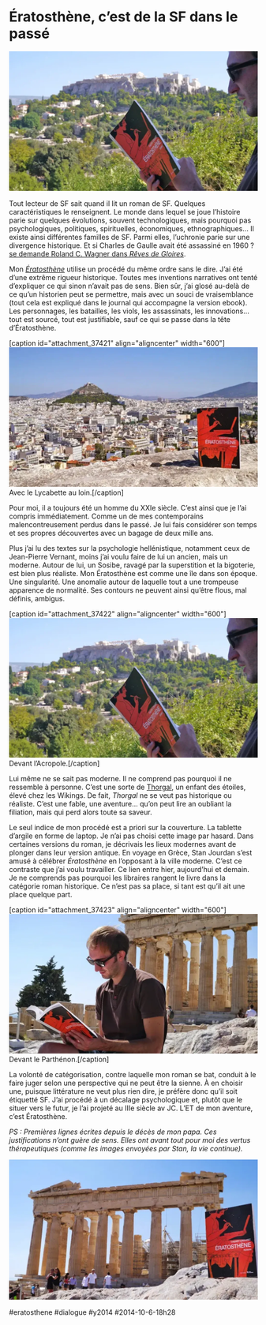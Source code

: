 # Ératosthène, c’est de la SF dans le passé

![](_i/stan-achropol.webp)

Tout lecteur de SF sait quand il lit un roman de SF. Quelques caractéristiques le renseignent. Le monde dans lequel se joue l’histoire parie sur quelques évolutions, souvent technologiques, mais pourquoi pas psychologiques, politiques, spirituelles, économiques, ethnographiques… Il existe ainsi différentes familles de SF. Parmi elles, l’uchronie parie sur une divergence historique. Et si Charles de Gaulle avait été assassiné en 1960 ? [se demande Roland C. Wagner dans *Rêves de Gloires*](../../2012/8/roland-c-wagner-1960-2012.md).

Mon *[Ératosthène](../../page/eratosthene)* utilise un procédé du même ordre sans le dire. J’ai été d’une extrême rigueur historique. Toutes mes inventions narratives ont tenté d’expliquer ce qui sinon n’avait pas de sens. Bien sûr, j’ai glosé au-delà de ce qu’un historien peut se permettre, mais avec un souci de vraisemblance (tout cela est expliqué dans le journal qui accompagne la version ebook). Les personnages, les batailles, les viols, les assassinats, les innovations… tout est sourcé, tout est justifiable, sauf ce qui se passe dans la tête d’Ératosthène.

[caption id="attachment\_37421" align="aligncenter" width="600"]![Avec le Lycabette au loin.](_i/stan-lycabette.webp) Avec le Lycabette au loin.[/caption]

Pour moi, il a toujours été un homme du XXIe siècle. C’est ainsi que je l’ai compris immédiatement. Comme un de mes contemporains malencontreusement perdus dans le passé. Je lui fais considérer son temps et ses propres découvertes avec un bagage de deux mille ans.

Plus j’ai lu des textes sur la psychologie hellénistique, notamment ceux de Jean-Pierre Vernant, moins j’ai voulu faire de lui un ancien, mais un moderne. Autour de lui, un Sosibe, ravagé par la superstition et la bigoterie, est bien plus réaliste. Mon Ératosthène est comme une île dans son époque. Une singularité. Une anomalie autour de laquelle tout a une trompeuse apparence de normalité. Ses contours ne peuvent ainsi qu’être flous, mal définis, ambigus.

[caption id="attachment\_37422" align="aligncenter" width="600"]![Devant l’Acropole.](_i/stan-achropol.webp) Devant l’Acropole.[/caption]

Lui même ne se sait pas moderne. Il ne comprend pas pourquoi il ne ressemble à personne. C’est une sorte de [Thorgal](http://fr.wikipedia.org/wiki/Thorgal), un enfant des étoiles, élevé chez les Wikings. De fait, *Thorgal* ne se veut pas historique ou réaliste. C’est une fable, une aventure… qu’on peut lire an oubliant la filiation, mais qui perd alors toute sa saveur.

Le seul indice de mon procédé est a priori sur la couverture. La tablette d’argile en forme de laptop. Je n’ai pas choisi cette image par hasard. Dans certaines versions du roman, je décrivais les lieux modernes avant de plonger dans leur version antique. En voyage en Grèce, Stan Jourdan s’est amusé à célébrer *Ératosthène* en l’opposant à la ville moderne. C’est ce contraste que j’ai voulu travailler. Ce lien entre hier, aujourd’hui et demain. Je ne comprends pas pourquoi les libraires rangent le livre dans la catégorie roman historique. Ce n’est pas sa place, si tant est qu’il ait une place quelque part.

[caption id="attachment\_37423" align="aligncenter" width="600"]![Devant Parthénon.](_i/stan-partenon.webp) Devant le Parthénon.[/caption]

La volonté de catégorisation, contre laquelle mon roman se bat, conduit à le faire juger selon une perspective qui ne peut être la sienne. À en choisir une, puisque littérature ne veut plus rien dire, je préfère donc qu’il soit étiquetté SF. J’ai procédé à un décalage psychologique et, plutôt que le situer vers le futur, je l’ai projeté au IIIe siècle av JC. L’ET de mon aventure, c’est Ératosthène.

*PS : Premières lignes écrites depuis le décès de mon papa. Ces justifications n’ont guère de sens. Elles ont avant tout pour moi des vertus thérapeutiques (comme les images envoyées par Stan, la vie continue).*

![Photo Stan Joudan et Camille L](_i/stan-acro.webp)



#eratosthene #dialogue #y2014 #2014-10-6-18h28
